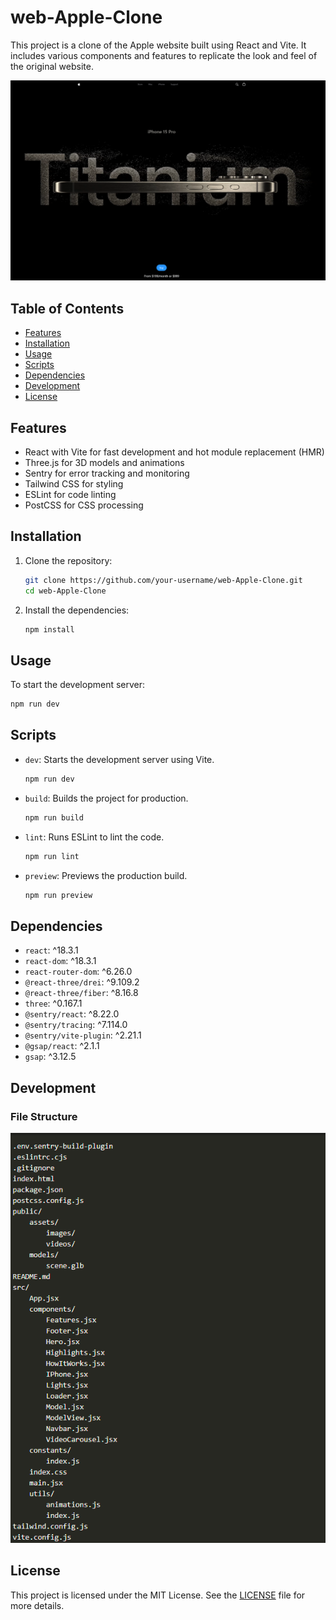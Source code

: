 # web-Apple-Clone

This project is a clone of the Apple website built using React and Vite. It includes various components and features to replicate the look and feel of the original website.

![Screenshot](public/assets/apple.png)

## Table of Contents

- [Features](#features)
- [Installation](#installation)
- [Usage](#usage)
- [Scripts](#scripts)
- [Dependencies](#dependencies)
- [Development](#development)
- [License](#license)

## Features

- React with Vite for fast development and hot module replacement (HMR)
- Three.js for 3D models and animations
- Sentry for error tracking and monitoring
- Tailwind CSS for styling
- ESLint for code linting
- PostCSS for CSS processing

## Installation

1. Clone the repository:

    ```sh
    git clone https://github.com/your-username/web-Apple-Clone.git
    cd web-Apple-Clone
    ```

2. Install the dependencies:

    ```sh
    npm install
    ```

## Usage

To start the development server:

```sh
npm run dev
```

## Scripts

- `dev`: Starts the development server using Vite.

    ```sh
    npm run dev
    ```

- `build`: Builds the project for production.

    ```sh
    npm run build
    ```

- `lint`: Runs ESLint to lint the code.

    ```sh
    npm run lint
    ```

- `preview`: Previews the production build.

    ```sh
    npm run preview
    ```

## Dependencies

- `react`: ^18.3.1
- `react-dom`: ^18.3.1
- `react-router-dom`: ^6.26.0
- `@react-three/drei`: ^9.109.2
- `@react-three/fiber`: ^8.16.8
- `three`: ^0.167.1
- `@sentry/react`: ^8.22.0
- `@sentry/tracing`: ^7.114.0
- `@sentry/vite-plugin`: ^2.21.1
- `@gsap/react`: ^2.1.1
- `gsap`: ^3.12.5

## Development

### File Structure

  ![Screenshot](public/assets/directories.png)

## License

This project is licensed under the MIT License. See the [LICENSE](LICENSE) file for more details.
